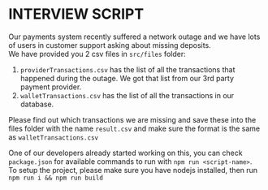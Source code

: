 # INTERVIEW SCRIPT

Our payments system recently suffered a network outage and we have lots of users in customer support asking about missing deposits.  
We have provided you 2 csv files in `src/files` folder:  
1) `providerTransactions.csv` has the list of all the transactions that happened during the outage. We got that list from our 3rd party payment provider.
2) `walletTransactions.csv` has the list of all the transactions in our database.  

Please find out which transactions we are missing and save these into the files folder with the name `result.csv` and make sure the format is the same as `walletTransactions.csv`  

One of our developers already started working on this, you can check `package.json` for available commands to run with `npm run <script-name>`.  
To setup the project, please make sure you have nodejs installed, then run `npm run i && npm run build`